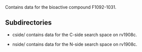 Contains data for the bioactive compound F1092-1031.

## Subdirectories

- cside/ contains data for the C-side search space on rv1908c.

- nside/ contains data for the N-side search space on rv1908c.

